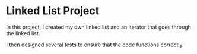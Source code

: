 # Linked List Project

In this project, I created my own linked list and an iterator that goes through the linked list.    

I then designed several tests to ensure that the code functions correctly. 
